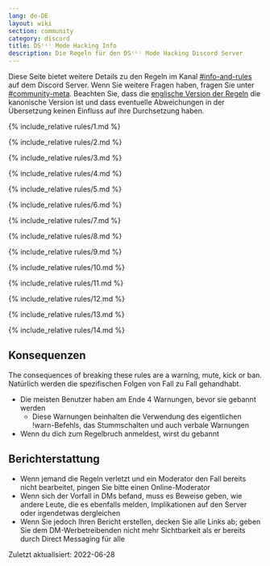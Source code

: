```yaml
---
lang: de-DE
layout: wiki
section: community
category: discord
title: DS⁽ⁱ⁾ Mode Hacking Info
description: Die Regeln für den DS⁽ⁱ⁾ Mode Hacking Discord Server
---
```


Diese Seite bietet weitere Details zu den Regeln im Kanal [#info-and-rules](https://discord.com/channels/283769550611152897/626620520330428436) auf dem Discord Server. Wenn Sie weitere Fragen haben, fragen Sie unter [#community-meta](https://discord.com/channels/283769550611152897/715651368391671919). Beachten Sie, dass die [englische Version der Regeln](/community/discord-rules) die kanonische Version ist und dass eventuelle Abweichungen in der Übersetzung keinen Einfluss auf ihre Durchsetzung haben.

{% include_relative rules/1.md %}

{% include_relative rules/2.md %}

{% include_relative rules/3.md %}

{% include_relative rules/4.md %}

{% include_relative rules/5.md %}

{% include_relative rules/6.md %}

{% include_relative rules/7.md %}

{% include_relative rules/8.md %}

{% include_relative rules/9.md %}

{% include_relative rules/10.md %}

{% include_relative rules/11.md %}

{% include_relative rules/12.md %}

{% include_relative rules/13.md %}

{% include_relative rules/14.md %}

## Konsequenzen

The consequences of breaking these rules are a warning, mute, kick or ban. Natürlich werden die spezifischen Folgen von Fall zu Fall gehandhabt.
- Die meisten Benutzer haben am Ende 4 Warnungen, bevor sie gebannt werden
    - Diese Warnungen beinhalten die Verwendung des eigentlichen !warn-Befehls, das Stummschalten und auch verbale Warnungen
- Wenn du dich zum Regelbruch anmeldest, wirst du gebannt

## Berichterstattung

- Wenn jemand die Regeln verletzt und ein Moderator den Fall bereits nicht bearbeitet, pingen Sie bitte einen Online-Moderator
- Wenn sich der Vorfall in DMs befand, muss es Beweise geben, wie andere Leute, die es ebenfalls melden, Implikationen auf den Server oder irgendetwas dergleichen
- Wenn Sie jedoch Ihren Bericht erstellen, decken Sie alle Links ab; geben Sie dem DM-Werbetreibenden nicht mehr Sichtbarkeit als er bereits durch Direct Messaging für alle


Zuletzt aktualisiert: 2022-06-28

